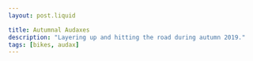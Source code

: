 ```yaml
---
layout: post.liquid

title: Autumnal Audaxes
description: "Layering up and hitting the road during autumn 2019."
tags: [bikes, audax]
---
```

